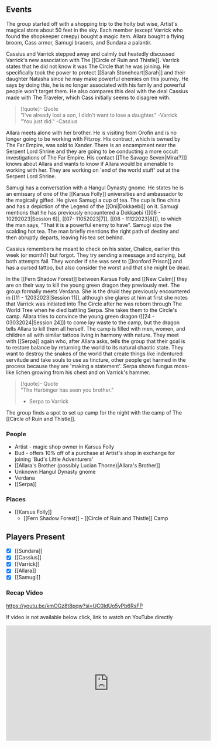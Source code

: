 ## Events
The group started off with a shopping trip to the hoity but wise, Artist's magical store about 50 feet in the sky. Each member (except Varrick who found the shopkeeper creepy) bought a magic item. Allara bought a flying broom, Cass armor, Samugi bracers, and Sundara a palantir. 

Cassius and Varrick stepped away and calmly but heatedly discussed Varrick's new association with The [[Circle of Ruin and Thistle]]. Varrick states that he did not know it was The Circle that he was joining. He specifically took the power to protect [[Sarah Stoneheart|Sarah]] and their daughter Natasha since he may make powerful enemies on this journey. He says by doing this, he is no longer associated with his family and powerful people won't target them. He also compares this deal with the deal Cassius made with The Traveler, which Cass initially seems to disagree with.

> [!quote]- Quote  
> "I've already lost a son, I didn't want to lose a daughter." -Varrick  
> "You just did." -Cassius

Allara meets alone with her brother. He is visiting from Orofin and is no longer going to be working with Fitzroy. His contract, which is owned by The Far Empire, was sold to Xander. There is an encampment near the Serpent Lord Shrine and they are going to be conducting a more occult investigations of The Far Empire. His contact [[The Savage Seven|Mira(?)]] knows about Allara and wants to know if Allara would be amenable to working with her. They are working on 'end of the world stuff' out at the Serpent Lord Shrine.

Samugi has a conversation with a Hangul Dynasty gnome. He states he is an emissary of one of the [[Karsus Folly]] universities and ambassador to the magically gifted. He gives Samugi a cup of tea. The cup is fine china and has a depiction of the Legend of the [[Oni|Dokkaebi]] on it. Samugi mentions that he has previously encountered a Dokkaebi ([[06 - 10292023|Session 6]], [[07- 11052023|7]], [[08 - 11122023|8]]), to which the man says, "That it is a powerful enemy to have". Samugi sips the scalding hot tea. The man briefly mentions the right path of destiny and then abruptly departs, leaving his tea set behind.

Cassius remembers he meant to check on his sister, Chalice, earlier this week (or month?) but forgot. They try sending a message and scrying, but both attempts fail. They wonder if she was sent to [[Ironford Prison]] and has a cursed tattoo, but also consider the worst and that she might be dead. 

In the [[Fern Shadow Forest]] between Karsus Folly and [[New Calim]] they are on their way to kill the young green dragon they previously met. The group formally meets Verdana. She is the druid they previously encountered in [[11 - 12032023|Session 11]], although she glares at him at first she notes that Varrick was initiated into The Circle after he was reborn through The World Tree when he died battling Serpa. She takes them to the Circle's camp. Allara tries to convince the young green dragon ([[24 - 03032024|Session 24]]) to come lay waste to the camp, but the dragon tells Allara to kill them all herself. The camp is filled with men, women, and children all with similar tattoos living in harmony with nature. They meet with [[Serpa]] again who, after Allara asks, tells the group that their goal is to restore balance by returning the world to its natural chaotic state. They want to destroy the snakes of the world that create things like indentured servitude and take souls to use as tincture, other people get harmed in the process because they are 'making a statement'. Serpa shows fungus moss-like lichen growing from his chest and on Varrick's hammer. 

> [!quote]- Quote  
> "The Harbinger has seen you brother."
>   - Serpa to Varrick

The group finds a spot to set up camp for the night with the camp of The [[Circle of Ruin and Thistle]].

### People
- Artist - magic shop owner in Karsus Folly
- Bud - offers 10% off of a purchase at Artist's shop in exchange for joining 'Bud's Little Adventurers'
- [[Allara's Brother (possibly Lucian Thorne)|Allara's Brother]]
- Unknown Hangul Dynasty gnome
- Verdana 
- [[Serpa]] 

### Places 
- [[Karsus Folly]]
	- [[Fern Shadow Forest]] - [[Circle of Ruin and Thistle]] Camp

## Players Present
- [x] [[Sundara]] 
- [x] [[Cassius]] 
- [x] [[Varrick]] 
- [x] [[Allara]] 
- [x] [[Samugi]] 

### Recap Video
https://youtu.be/kmOGz8t8pqw?si=UC0IdUo5yPb6RsFP

If video is not available below click, link to watch on YouTube directly


<iframe width="560" height="315" src="https://www.youtube.com/embed/kmOGz8t8pqw?si=v00DP6AoM5SvRrco" title="YouTube video player" frameborder="0" allow="accelerometer; autoplay; clipboard-write; encrypted-media; gyroscope; picture-in-picture; web-share" referrerpolicy="strict-origin-when-cross-origin" allowfullscreen></iframe>